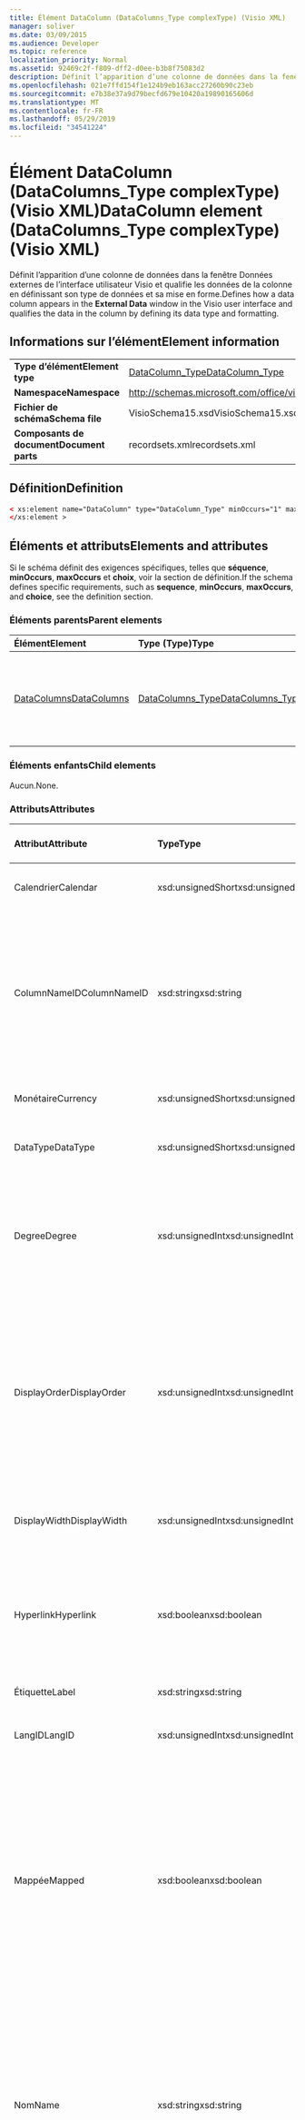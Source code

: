 ```yaml
---
title: Élément DataColumn (DataColumns_Type complexType) (Visio XML)
manager: soliver
ms.date: 03/09/2015
ms.audience: Developer
ms.topic: reference
localization_priority: Normal
ms.assetid: 92469c2f-f809-dff2-d0ee-b3b8f75083d2
description: Définit l’apparition d’une colonne de données dans la fenêtre Données externes de l’interface utilisateur Visio et qualifie les données de la colonne en définissant son type de données et sa mise en forme.
ms.openlocfilehash: 021e7ffd154f1e124b9eb163acc27260b90c23eb
ms.sourcegitcommit: e7b38e37a9d79becfd679e10420a19890165606d
ms.translationtype: MT
ms.contentlocale: fr-FR
ms.lasthandoff: 05/29/2019
ms.locfileid: "34541224"
---
```

# <a name="datacolumn-element-datacolumns_type-complextype-visio-xml"></a><span data-ttu-id="cd923-103">Élément DataColumn (DataColumns_Type complexType) (Visio XML)</span><span class="sxs-lookup"><span data-stu-id="cd923-103">DataColumn element (DataColumns_Type complexType) (Visio XML)</span></span>

<span data-ttu-id="cd923-104">Définit l’apparition d’une  colonne de données dans la fenêtre Données externes de l’interface utilisateur Visio et qualifie les données de la colonne en définissant son type de données et sa mise en forme.</span><span class="sxs-lookup"><span data-stu-id="cd923-104">Defines how a data column appears in the **External Data** window in the Visio user interface and qualifies the data in the column by defining its data type and formatting.</span></span> 
  
## <a name="element-information"></a><span data-ttu-id="cd923-105">Informations sur l’élément</span><span class="sxs-lookup"><span data-stu-id="cd923-105">Element information</span></span>

|||
|:-----|:-----|
|<span data-ttu-id="cd923-106">**Type d’élément**</span><span class="sxs-lookup"><span data-stu-id="cd923-106">**Element type**</span></span> <br/> |[<span data-ttu-id="cd923-107">DataColumn_Type</span><span class="sxs-lookup"><span data-stu-id="cd923-107">DataColumn_Type</span></span>](datacolumn_type-complextypevisio-xml.md) <br/> |
|<span data-ttu-id="cd923-108">**Namespace**</span><span class="sxs-lookup"><span data-stu-id="cd923-108">**Namespace**</span></span> <br/> |http://schemas.microsoft.com/office/visio/2012/main  <br/> |
|<span data-ttu-id="cd923-109">**Fichier de schéma**</span><span class="sxs-lookup"><span data-stu-id="cd923-109">**Schema file**</span></span> <br/> |<span data-ttu-id="cd923-110">VisioSchema15.xsd</span><span class="sxs-lookup"><span data-stu-id="cd923-110">VisioSchema15.xsd</span></span>  <br/> |
|<span data-ttu-id="cd923-111">**Composants de document**</span><span class="sxs-lookup"><span data-stu-id="cd923-111">**Document parts**</span></span> <br/> |<span data-ttu-id="cd923-112">recordsets.xml</span><span class="sxs-lookup"><span data-stu-id="cd923-112">recordsets.xml</span></span>  <br/> |
   
## <a name="definition"></a><span data-ttu-id="cd923-113">Définition</span><span class="sxs-lookup"><span data-stu-id="cd923-113">Definition</span></span>

```XML
< xs:element name="DataColumn" type="DataColumn_Type" minOccurs="1" maxOccurs="unbounded" >
</xs:element >
```

## <a name="elements-and-attributes"></a><span data-ttu-id="cd923-114">Éléments et attributs</span><span class="sxs-lookup"><span data-stu-id="cd923-114">Elements and attributes</span></span>

<span data-ttu-id="cd923-115">Si le schéma définit des exigences spécifiques, telles que **séquence**, **minOccurs**, **maxOccurs** et **choix**, voir la section de définition.</span><span class="sxs-lookup"><span data-stu-id="cd923-115">If the schema defines specific requirements, such as **sequence**, **minOccurs**, **maxOccurs**, and **choice**, see the definition section.</span></span> 
  
### <a name="parent-elements"></a><span data-ttu-id="cd923-116">Éléments parents</span><span class="sxs-lookup"><span data-stu-id="cd923-116">Parent elements</span></span>

|<span data-ttu-id="cd923-117">**Élément**</span><span class="sxs-lookup"><span data-stu-id="cd923-117">**Element**</span></span>|<span data-ttu-id="cd923-118">**Type (Type)**</span><span class="sxs-lookup"><span data-stu-id="cd923-118">**Type**</span></span>|<span data-ttu-id="cd923-119">**Description**</span><span class="sxs-lookup"><span data-stu-id="cd923-119">**Description**</span></span>|
|:-----|:-----|:-----|
|[<span data-ttu-id="cd923-120">DataColumns</span><span class="sxs-lookup"><span data-stu-id="cd923-120">DataColumns</span></span>](datacolumns-element-datarecordset_type-complextypevisio-xml.md) <br/> |[<span data-ttu-id="cd923-121">DataColumns_Type</span><span class="sxs-lookup"><span data-stu-id="cd923-121">DataColumns_Type</span></span>](datacolumns_type-complextypevisio-xml.md) <br/> |<span data-ttu-id="cd923-122">Contient tous les **éléments DataColumn** d’un ensemble d’enregistrements de données.</span><span class="sxs-lookup"><span data-stu-id="cd923-122">Contains all the **DataColumn** elements in a data recordset.</span></span>  <br/> |
   
### <a name="child-elements"></a><span data-ttu-id="cd923-123">Éléments enfants</span><span class="sxs-lookup"><span data-stu-id="cd923-123">Child elements</span></span>

<span data-ttu-id="cd923-124">Aucun.</span><span class="sxs-lookup"><span data-stu-id="cd923-124">None.</span></span>
  
### <a name="attributes"></a><span data-ttu-id="cd923-125">Attributs</span><span class="sxs-lookup"><span data-stu-id="cd923-125">Attributes</span></span>

|<span data-ttu-id="cd923-126">**Attribut**</span><span class="sxs-lookup"><span data-stu-id="cd923-126">**Attribute**</span></span>|<span data-ttu-id="cd923-127">**Type**</span><span class="sxs-lookup"><span data-stu-id="cd923-127">**Type**</span></span>|<span data-ttu-id="cd923-128">**Obligatoire**</span><span class="sxs-lookup"><span data-stu-id="cd923-128">**Required**</span></span>|<span data-ttu-id="cd923-129">**Description**</span><span class="sxs-lookup"><span data-stu-id="cd923-129">**Description**</span></span>|<span data-ttu-id="cd923-130">**Valeurs possibles**</span><span class="sxs-lookup"><span data-stu-id="cd923-130">**Possible values**</span></span>|
|:-----|:-----|:-----|:-----|:-----|
|<span data-ttu-id="cd923-131">Calendrier</span><span class="sxs-lookup"><span data-stu-id="cd923-131">Calendar</span></span>  <br/> |<span data-ttu-id="cd923-132">xsd:unsignedShort</span><span class="sxs-lookup"><span data-stu-id="cd923-132">xsd:unsignedShort</span></span>  <br/> |<span data-ttu-id="cd923-133">facultatif</span><span class="sxs-lookup"><span data-stu-id="cd923-133">optional</span></span>  <br/> |<span data-ttu-id="cd923-134">ID de calendrier de la colonne de données.</span><span class="sxs-lookup"><span data-stu-id="cd923-134">Calendar ID of the data column.</span></span>  <br/> |<span data-ttu-id="cd923-135">Valeurs du type xsd:unsignedShort.</span><span class="sxs-lookup"><span data-stu-id="cd923-135">Values of the xsd:unsignedShort type.</span></span>  <br/> |
|<span data-ttu-id="cd923-136">ColumnNameID</span><span class="sxs-lookup"><span data-stu-id="cd923-136">ColumnNameID</span></span>  <br/> |<span data-ttu-id="cd923-137">xsd:string</span><span class="sxs-lookup"><span data-stu-id="cd923-137">xsd:string</span></span>  <br/> |<span data-ttu-id="cd923-138">obligatoire</span><span class="sxs-lookup"><span data-stu-id="cd923-138">required</span></span>  <br/> |<span data-ttu-id="cd923-139">Nom externe de la colonne de données.</span><span class="sxs-lookup"><span data-stu-id="cd923-139">External name of the data column.</span></span> <span data-ttu-id="cd923-140">Apparaît dans les en-tête de la fenêtre **Données** externes et dans les étiquettes des graphiques de données.</span><span class="sxs-lookup"><span data-stu-id="cd923-140">Appears in the headings in the **External Data** window and in labels in data graphics.</span></span>  <br/> |<span data-ttu-id="cd923-141">Valeurs du type xsd:string.</span><span class="sxs-lookup"><span data-stu-id="cd923-141">Values of the xsd:string type.</span></span>  <br/> |
|<span data-ttu-id="cd923-142">Monétaire</span><span class="sxs-lookup"><span data-stu-id="cd923-142">Currency</span></span>  <br/> |<span data-ttu-id="cd923-143">xsd:unsignedShort</span><span class="sxs-lookup"><span data-stu-id="cd923-143">xsd:unsignedShort</span></span>  <br/> |<span data-ttu-id="cd923-144">facultatif</span><span class="sxs-lookup"><span data-stu-id="cd923-144">optional</span></span>  <br/> |<span data-ttu-id="cd923-145">ID monétaire de la colonne de données.</span><span class="sxs-lookup"><span data-stu-id="cd923-145">Currency ID of the data column.</span></span>  <br/> |<span data-ttu-id="cd923-146">Valeurs du type xsd:unsignedShort.</span><span class="sxs-lookup"><span data-stu-id="cd923-146">Values of the xsd:unsignedShort type.</span></span>  <br/> |
|<span data-ttu-id="cd923-147">DataType</span><span class="sxs-lookup"><span data-stu-id="cd923-147">DataType</span></span>  <br/> |<span data-ttu-id="cd923-148">xsd:unsignedShort</span><span class="sxs-lookup"><span data-stu-id="cd923-148">xsd:unsignedShort</span></span>  <br/> |<span data-ttu-id="cd923-149">facultatif</span><span class="sxs-lookup"><span data-stu-id="cd923-149">optional</span></span>  <br/> |<span data-ttu-id="cd923-150">Type des données dans la colonne de données.</span><span class="sxs-lookup"><span data-stu-id="cd923-150">Type of the data in the data column.</span></span>  <br/> |<span data-ttu-id="cd923-151">Valeurs du type xsd:unsignedShort.</span><span class="sxs-lookup"><span data-stu-id="cd923-151">Values of the xsd:unsignedShort type.</span></span>  <br/> |
|<span data-ttu-id="cd923-152">Degree</span><span class="sxs-lookup"><span data-stu-id="cd923-152">Degree</span></span>  <br/> |<span data-ttu-id="cd923-153">xsd:unsignedInt</span><span class="sxs-lookup"><span data-stu-id="cd923-153">xsd:unsignedInt</span></span>  <br/> |<span data-ttu-id="cd923-154">facultatif</span><span class="sxs-lookup"><span data-stu-id="cd923-154">optional</span></span>  <br/> |<span data-ttu-id="cd923-155">Spécifie le degré (puissance) des unités, par exemple un carré ou un cube.</span><span class="sxs-lookup"><span data-stu-id="cd923-155">Specifies the degree (power) of the units, for example squared, or cubed.</span></span> <span data-ttu-id="cd923-156">La valeur par défaut (attribut absent) est 1.</span><span class="sxs-lookup"><span data-stu-id="cd923-156">The default (attribute absent) is 1.</span></span>  <br/> |<span data-ttu-id="cd923-157">Valeurs du type xsd:unsignedInt.</span><span class="sxs-lookup"><span data-stu-id="cd923-157">Values of the xsd:unsignedInt type.</span></span>  <br/> |
|<span data-ttu-id="cd923-158">DisplayOrder</span><span class="sxs-lookup"><span data-stu-id="cd923-158">DisplayOrder</span></span>  <br/> |<span data-ttu-id="cd923-159">xsd:unsignedInt</span><span class="sxs-lookup"><span data-stu-id="cd923-159">xsd:unsignedInt</span></span>  <br/> |<span data-ttu-id="cd923-160">facultatif</span><span class="sxs-lookup"><span data-stu-id="cd923-160">optional</span></span>  <br/> |<span data-ttu-id="cd923-161">Définit la position d’affichage de  la colonne de données dans la fenêtre Données externes, de la colonne la plus à gauche (0) à la colonne la plus à droite (valeur la plus grande).</span><span class="sxs-lookup"><span data-stu-id="cd923-161">Defines the display position of the data column in the **External Data** window, from the left-most column (0) to the right-most column (largest value).</span></span>  <br/> |<span data-ttu-id="cd923-162">Valeurs du type xsd:unsignedInt.</span><span class="sxs-lookup"><span data-stu-id="cd923-162">Values of the xsd:unsignedInt type.</span></span>  <br/> |
|<span data-ttu-id="cd923-163">DisplayWidth</span><span class="sxs-lookup"><span data-stu-id="cd923-163">DisplayWidth</span></span>  <br/> |<span data-ttu-id="cd923-164">xsd:unsignedInt</span><span class="sxs-lookup"><span data-stu-id="cd923-164">xsd:unsignedInt</span></span>  <br/> |<span data-ttu-id="cd923-165">facultatif</span><span class="sxs-lookup"><span data-stu-id="cd923-165">optional</span></span>  <br/> |<span data-ttu-id="cd923-166">Largeur de la colonne de données dans la **fenêtre Données** externes.</span><span class="sxs-lookup"><span data-stu-id="cd923-166">Width of the data column in the **External Data** window.</span></span>  <br/> |<span data-ttu-id="cd923-167">Valeurs du type xsd:unsignedInt.</span><span class="sxs-lookup"><span data-stu-id="cd923-167">Values of the xsd:unsignedInt type.</span></span>  <br/> |
|<span data-ttu-id="cd923-168">Hyperlink</span><span class="sxs-lookup"><span data-stu-id="cd923-168">Hyperlink</span></span>  <br/> |<span data-ttu-id="cd923-169">xsd:boolean</span><span class="sxs-lookup"><span data-stu-id="cd923-169">xsd:boolean</span></span>  <br/> |<span data-ttu-id="cd923-170">facultatif</span><span class="sxs-lookup"><span data-stu-id="cd923-170">optional</span></span>  <br/> |<span data-ttu-id="cd923-171">Indique si la colonne de données crée un lien hypertexte dans une forme lorsque la forme est liée à des données.</span><span class="sxs-lookup"><span data-stu-id="cd923-171">Whether the data column creates a hyperlink in a shape when the shape is linked to data.</span></span>  <br/> |<span data-ttu-id="cd923-172">Valeurs du type xsd:boolean.</span><span class="sxs-lookup"><span data-stu-id="cd923-172">Values of the xsd:boolean type.</span></span>  <br/> |
|<span data-ttu-id="cd923-173">Étiquette</span><span class="sxs-lookup"><span data-stu-id="cd923-173">Label</span></span>  <br/> |<span data-ttu-id="cd923-174">xsd:string</span><span class="sxs-lookup"><span data-stu-id="cd923-174">xsd:string</span></span>  <br/> |<span data-ttu-id="cd923-175">obligatoire</span><span class="sxs-lookup"><span data-stu-id="cd923-175">required</span></span>  <br/> |<span data-ttu-id="cd923-176">Étiquette de la colonne de données.</span><span class="sxs-lookup"><span data-stu-id="cd923-176">Label of the data column.</span></span>  <br/> |<span data-ttu-id="cd923-177">Valeurs du type xsd:string.</span><span class="sxs-lookup"><span data-stu-id="cd923-177">Values of the xsd:string type.</span></span>  <br/> |
|<span data-ttu-id="cd923-178">LangID</span><span class="sxs-lookup"><span data-stu-id="cd923-178">LangID</span></span>  <br/> |<span data-ttu-id="cd923-179">xsd:unsignedInt</span><span class="sxs-lookup"><span data-stu-id="cd923-179">xsd:unsignedInt</span></span>  <br/> |<span data-ttu-id="cd923-180">facultatif</span><span class="sxs-lookup"><span data-stu-id="cd923-180">optional</span></span>  <br/> |<span data-ttu-id="cd923-181">ID de langue de la colonne de données.</span><span class="sxs-lookup"><span data-stu-id="cd923-181">The language ID of the data column.</span></span>  <br/> |<span data-ttu-id="cd923-182">Valeurs du type xsd:unsignedInt.</span><span class="sxs-lookup"><span data-stu-id="cd923-182">Values of the xsd:unsignedInt type.</span></span>  <br/> |
|<span data-ttu-id="cd923-183">Mappée</span><span class="sxs-lookup"><span data-stu-id="cd923-183">Mapped</span></span>  <br/> |<span data-ttu-id="cd923-184">xsd:boolean</span><span class="sxs-lookup"><span data-stu-id="cd923-184">xsd:boolean</span></span>  <br/> |<span data-ttu-id="cd923-185">facultatif</span><span class="sxs-lookup"><span data-stu-id="cd923-185">optional</span></span>  <br/> |<span data-ttu-id="cd923-186">Spécifie si la colonne est visible dans la **fenêtre Données** externes.</span><span class="sxs-lookup"><span data-stu-id="cd923-186">Specifies whether the column is visible in the **External Data** window.</span></span> <span data-ttu-id="cd923-187">True (1) pour que la colonne soit visible ; False (0) pour que la colonne ne soit pas visible.</span><span class="sxs-lookup"><span data-stu-id="cd923-187">True (1) for the column to be visible; False (0) for the column not to be visible.</span></span> <span data-ttu-id="cd923-188">La valeur par défaut (attribut absent) est que la colonne soit visible.</span><span class="sxs-lookup"><span data-stu-id="cd923-188">The default (attribute absent) is for the column to be visible.</span></span>  <br/> |<span data-ttu-id="cd923-189">Valeurs du type xsd:boolean.</span><span class="sxs-lookup"><span data-stu-id="cd923-189">Values of the xsd:boolean type.</span></span>  <br/> |
|<span data-ttu-id="cd923-190">Nom</span><span class="sxs-lookup"><span data-stu-id="cd923-190">Name</span></span>  <br/> |<span data-ttu-id="cd923-191">xsd:string</span><span class="sxs-lookup"><span data-stu-id="cd923-191">xsd:string</span></span>  <br/> |<span data-ttu-id="cd923-192">obligatoire</span><span class="sxs-lookup"><span data-stu-id="cd923-192">required</span></span>  <br/> |<span data-ttu-id="cd923-193">Nom interne de la colonne de données.</span><span class="sxs-lookup"><span data-stu-id="cd923-193">Internal name of the data column.</span></span> <span data-ttu-id="cd923-194">Utilisé comme nom de ligne pour l’élément de données de forme (propriété personnalisée) ajouté à une forme lorsque la forme est liée à une ligne de données.</span><span class="sxs-lookup"><span data-stu-id="cd923-194">Used as the row name for the shape-data item (custom property) added to a shape when the shape is linked to a data row.</span></span>  <br/> |<span data-ttu-id="cd923-195">Valeurs du type xsd:string.</span><span class="sxs-lookup"><span data-stu-id="cd923-195">Values of the xsd:string type.</span></span>  <br/> |
|<span data-ttu-id="cd923-196">OrigLabel</span><span class="sxs-lookup"><span data-stu-id="cd923-196">OrigLabel</span></span>  <br/> |<span data-ttu-id="cd923-197">xsd:string</span><span class="sxs-lookup"><span data-stu-id="cd923-197">xsd:string</span></span>  <br/> |<span data-ttu-id="cd923-198">facultatif</span><span class="sxs-lookup"><span data-stu-id="cd923-198">optional</span></span>  <br/> |<span data-ttu-id="cd923-199">Étiquette de colonne renvoyée à Visio par l’interface ADO sous-jacente.</span><span class="sxs-lookup"><span data-stu-id="cd923-199">Column label returned to Visio by the underlying ADO interface.</span></span>  <br/> |<span data-ttu-id="cd923-200">Valeurs du type xsd:string.</span><span class="sxs-lookup"><span data-stu-id="cd923-200">Values of the xsd:string type.</span></span>  <br/> |
|<span data-ttu-id="cd923-201">UnitType</span><span class="sxs-lookup"><span data-stu-id="cd923-201">UnitType</span></span>  <br/> |<span data-ttu-id="cd923-202">xsd:string</span><span class="sxs-lookup"><span data-stu-id="cd923-202">xsd:string</span></span>  <br/> |<span data-ttu-id="cd923-203">facultatif</span><span class="sxs-lookup"><span data-stu-id="cd923-203">optional</span></span>  <br/> |<span data-ttu-id="cd923-204">Type d’unité des données dans la colonne de données.</span><span class="sxs-lookup"><span data-stu-id="cd923-204">Unit type of the data in the data column.</span></span>  <br/> |<span data-ttu-id="cd923-205">Valeurs du type xsd:string.</span><span class="sxs-lookup"><span data-stu-id="cd923-205">Values of the xsd:string type.</span></span>  <br/> |
   

